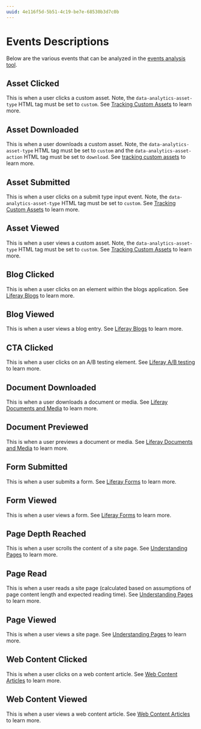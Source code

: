 ```yaml
---
uuid: 4e116f5d-5b51-4c19-be7e-68530b3d7c0b
---
```

# Events Descriptions

Below are the various events that can be analyzed in the [events analysis tool](./events-analysis.md).

## Asset Clicked

This is when a user clicks a custom asset. Note, the `data-analytics-asset-type` HTML tag must be set to `custom`. See [Tracking Custom Assets](../assets/tracking-custom-assets.md) to learn more.

## Asset Downloaded

This is when a user downloads a custom asset. Note, the `data-analytics-asset-type` HTML tag must be set to `custom` and the `data-analytics-asset-action` HTML tag must be set to `download`. See [tracking custom assets](../assets/tracking-custom-assets.md) to learn more.

## Asset Submitted

This is when a user clicks on a submit type input event. Note, the `data-analytics-asset-type` HTML tag must be set to `custom`. See [Tracking Custom Assets](../assets/tracking-custom-assets.md) to learn more.

## Asset Viewed

This is when a user views a custom asset. Note, the `data-analytics-asset-type` HTML tag must be set to `custom`. See [Tracking Custom Assets](../assets/tracking-custom-assets.md) to learn more.

## Blog Clicked

This is when a user clicks on an element within the blogs application. See [Liferay Blogs](https://learn.liferay.com/w/dxp/content-authoring-and-management/blogs) to learn more.

## Blog Viewed

This is when a user views a blog entry. See [Liferay Blogs](https://learn.liferay.com/w/dxp/content-authoring-and-management/blogs) to learn more.

## CTA Clicked

This is when a user clicks on an A/B testing element. See [Liferay A/B testing](https://learn.liferay.com/en/w/dxp/site-building/optimizing-sites/ab-testing/ab-testing) to learn more.

## Document Downloaded

This is when a user downloads a document or media. See [Liferay Documents and Media](https://learn.liferay.com/en/w/dxp/content-authoring-and-management/documents-and-media) to learn more.

## Document Previewed

This is when a user previews a document or media. See [Liferay Documents and Media](https://learn.liferay.com/en/w/dxp/content-authoring-and-management/documents-and-media) to learn more.

## Form Submitted

This is when a user submits a form. See [Liferay Forms](https://learn.liferay.com/en/w/dxp/process-automation/forms/introduction-to-forms) to learn more.

## Form Viewed

This is when a user views a form. See [Liferay Forms](https://learn.liferay.com/en/w/dxp/process-automation/forms/introduction-to-forms) to learn more.

## Page Depth Reached

This is when a user scrolls the content of a site page. See [Understanding Pages](https://learn.liferay.com/en/w/dxp/site-building/creating-pages/understanding-pages/understanding-pages) to learn more.

## Page Read

This is when a user reads a site page (calculated based on assumptions of page content length and expected reading time). See [Understanding Pages](https://learn.liferay.com/en/w/dxp/site-building/creating-pages/understanding-pages/understanding-pages) to learn more.

## Page Viewed

This is when a user views a site page. See [Understanding Pages](https://learn.liferay.com/en/w/dxp/site-building/creating-pages/understanding-pages/understanding-pages) to learn more.

## Web Content Clicked

This is when a user clicks on a web content article. See [Web Content Articles](https://learn.liferay.com/w/dxp/content-authoring-and-management/web-content/web-content-articles) to learn more.

## Web Content Viewed

This is when a user views a web content article. See [Web Content Articles](https://learn.liferay.com/w/dxp/content-authoring-and-management/web-content/web-content-articles) to learn more.
